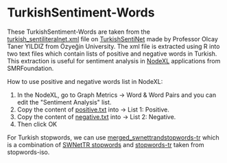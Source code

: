 # TurkishSentiment-Words

These TurkishSentiment-Words are taken from the [turkish_sentiliteralnet.xml](https://github.com/StarlangSoftware/TurkishSentiNet/blob/master/src/main/resources/turkish_sentiliteralnet.xml) file on [TurkishSentiNet](https://github.com/StarlangSoftware/TurkishSentiNet) made by Professor Olcay Taner YILDIZ from Özyeğin University. The xml file is extracted using R into two text files which contain lists of positive and negative words in Turkish. This extraction is useful for sentiment analysis in [NodeXL](https://www.smrfoundation.org/nodexl/) applications from SMRFoundation.

How to use positive and negative words list in NodeXL:
1. In the NodeXL, go to Graph Metrics -> Word & Word Pairs and you can edit the "Sentiment Analysis" list.
2. Copy the content of [positive.txt](https://github.com/dwicak/TurkishSentiment-Words/blob/main/positive.txt) into -> List 1: Positive.
3. Copy the content of [negative.txt](https://github.com/dwicak/TurkishSentiment-Words/blob/main/negative.txt) into -> List 2: Negative.
4. Then click OK

For Turkish stopwords, we can use [merged_swnettrandstopwords-tr](https://github.com/dwicak/TurkishSentiment-Words/blob/main/merged_swnettrandstopwords-tr.txt) which is a combination of [SWNetTR stopwords](https://github.com/swnettr/SWNetTR/blob/master/ref.StopWordListTR.csv) and [stopwords-tr](https://github.com/stopwords-iso/stopwords-tr/blob/master/stopwords-tr.txt) taken from stopwords-iso.
